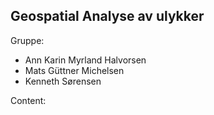 ## Geospatial Analyse av ulykker

Gruppe:
- Ann Karin Myrland Halvorsen
- Mats Güttner Michelsen
- Kenneth Sørensen

Content:

